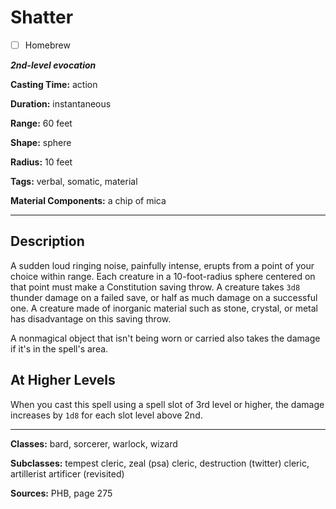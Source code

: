 # Shatter

- [ ] Homebrew

***2nd-level evocation***

**Casting Time:** action

**Duration:** instantaneous

**Range:** 60 feet

**Shape:** sphere

**Radius:** 10 feet

**Tags:** verbal, somatic, material

**Material Components:** a chip of mica

---

## Description
A sudden loud ringing noise, painfully intense, erupts from a point of your choice within range. Each creature in a 10-foot-radius sphere centered on that point must make a Constitution saving throw. A creature takes `3d8` thunder damage on a failed save, or half as much damage on a successful one. A creature made of inorganic material such as stone, crystal, or metal has disadvantage on this saving throw.

A nonmagical object that isn't being worn or carried also takes the damage if it's in the spell's area.

## At Higher Levels
When you cast this spell using a spell slot of 3rd level or higher, the damage increases by `1d8` for each slot level above 2nd.

---

**Classes:** bard, sorcerer, warlock, wizard

**Subclasses:** tempest cleric, zeal (psa) cleric, destruction (twitter) cleric, artillerist artificer (revisited)

**Sources:** PHB, page 275

